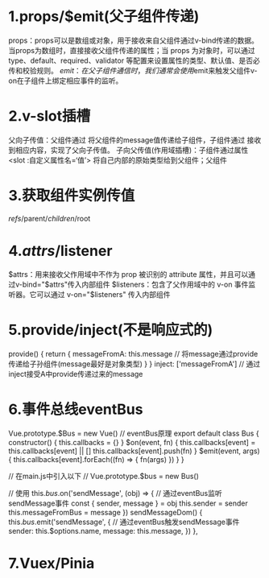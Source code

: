 # 1.props/$emit(父子组件传递)
props：props可以是数组或对象，用于接收来自父组件通过v-bind传递的数据。
      当props为数组时，直接接收父组件传递的属性；当 props 为对象时，可以通过type、default、required、validator
      等配置来设置属性的类型、默认值、是否必传和校验规则。
$emit：在父子组件通信时，我们通常会使用$emit来触发父组件v-on在子组件上绑定相应事件的监听。

# 2.v-slot插槽
父向子传值：父组件通过
          <template v-slot:child>{{ message }}</template>
          将父组件的message值传递给子组件，子组件通过
          <slot name="child"></slot>
          接收到相应内容，实现了父向子传值。
子向父传值(作用域插槽)：子组件通过属性
          <slot :自定义属性名=‘值’></slot>
          将自己内部的原始类型给到父组件；父组件
          <template  slote-scope='自定义接收'></template>

# 3.获取组件实例传值
$refs/$parent/$children/$root

# 4.$attrs/$listener
$attrs：用来接收父作用域中不作为 prop 被识别的 attribute 属性，并且可以通过v-bind="$attrs"传入内部组件
$listeners：包含了父作用域中的 v-on 事件监听器。它可以通过 v-on="$listeners" 传入内部组件

# 5.provide/inject(不是响应式的)
provide() {
  return {
    messageFromA: this.message  // 将message通过provide传递给子孙组件(message最好是对象类型)
  }
}
inject: ['messageFromA']  // 通过inject接受A中provide传递过来的message

# 6.事件总线eventBus
Vue.prototype.$Bus = new Vue()
// eventBus原理
export default class Bus {
  constructor() {
    this.callbacks = {}
  }
  $on(event, fn) {
    this.callbacks[event] = this.callbacks[event] || []
    this.callbacks[event].push(fn)
  }
  $emit(event, args) {
    this.callbacks[event].forEach((fn) => {
      fn(args)
    })
  }
}

// 在main.js中引入以下
// Vue.prototype.$bus = new Bus()

// 使用
this.$bus.$on('sendMessage', (obj) => {  // 通过eventBus监听sendMessage事件
  const { sender, message } = obj
  this.sender = sender
  this.messageFromBus = message
})
sendMessageDom() {
  this.$bus.$emit('sendMessage', { // 通过eventBus触发sendMessage事件
    sender: this.$options.name,
    message: this.message,
  })
},

# 7.Vuex/Pinia
